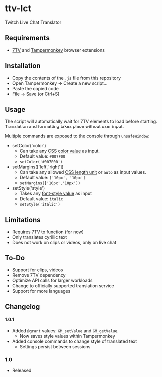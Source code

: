 # ttv-lct

Twitch Live Chat Translator

## Requirements

* [7TV](https://7tv.app/) and [Tampermonkey](https://www.tampermonkey.net/) browser extensions

## Installation

* Copy the contents of the `.js` file from this repository
* Open Tampermonkey -> Create a new script...
* Paste the copied code
* File -> Save (or Ctrl+S)

## Usage

The script will automatically wait for 7TV elements to load before starting.  
Translation and formatting takes place without user input.

Multiple commands are exposed to the console through `unsafeWindow`:

* setColor('color')
    * Can take any [CSS color value](https://developer.mozilla.org/en-US/docs/Web/CSS/color#syntax) as input.
    * Default value: `#007F00`
    * `setColor('#007F00')`
* setMargins(['left','right'])
    * Can take any allowed [CSS length unit](https://developer.mozilla.org/en-US/docs/Web/CSS/length#syntax) or `auto` as input values.
    * Default value: `['10px', '10px']`
    * `setMargins(['10px','10px'])`
* setStyle('style')
    * Takes any [font-style value](https://developer.mozilla.org/en-US/docs/Web/CSS/font-style#values) as input
    * Default value: `italic`
    * `setStyle('italic')`

## Limitations

* Requires 7TV to function (for now)
* Only translates cyrillic text
* Does not work on clips or videos, only on live chat

## To-Do

* Support for clips, videos
* Remove 7TV dependency
* Optimize API calls for larger workloads
* Change to officially supported translation service
* Support for more languages

## Changelog

#### 1.0.1

* Added `@grant` values: `GM_setValue` and `GM_getValue`.
    * Now saves style values within Tampermonkey
* Added console commands to change style of translated text
    * Settings persist between sessions

### 1.0

* Released
